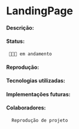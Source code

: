 # LandingPage

#### Descrição:
     
#### Status:
     👩🏻‍💡 em andamento
     
#### Reprodução:

#### Tecnologias utilizadas:
      
#### Implementações futuras:

#### Colaboradores:
      Reprodução de projeto
